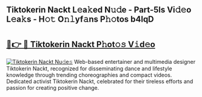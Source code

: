 ## Tiktokerin Nackt L𝚎a𝚔ed N𝚞𝚍e - Part-5ls Vi𝚍𝚎o L𝚎a𝚔s - H𝚘𝚝 O𝚗𝚕yf𝚊ns P𝚑𝚘tos b4lqD

# <h2><a href="http://kfeajz.oniu.top/?m=Tiktokerin+Nackt">🔗👉 🔴 Tiktokerin Nackt P𝚑ot𝚘𝚜 V𝚒d𝚎o</a></h2>

[![Tiktokerin Nackt Nu𝚍e𝚜](https://i.imgur.com/0qMVB7G.gif)](http://kfeajz.oniu.top/?m=Tiktokerin+Nackt)
Web-based entertainer and multimedia designer Tiktokerin Nackt, recognized for disseminating dance and lifestyle knowledge through trending choreographies and compact videos. Dedicated activist Tiktokerin Nackt, celebrated for their tireless efforts and passion for creating positive change.  
